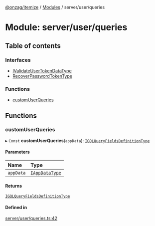 [@onzag/itemize](../README.md) / [Modules](../modules.md) / server/user/queries

# Module: server/user/queries

## Table of contents

### Interfaces

- [IValidateUserTokenDataType](../interfaces/server_user_queries.IValidateUserTokenDataType.md)
- [RecoverPasswordTokenType](../interfaces/server_user_queries.RecoverPasswordTokenType.md)

### Functions

- [customUserQueries](server_user_queries.md#customuserqueries)

## Functions

### customUserQueries

▸ `Const` **customUserQueries**(`appData`): [`IGQLQueryFieldsDefinitionType`](../interfaces/base_Root_gql.IGQLQueryFieldsDefinitionType.md)

#### Parameters

| Name | Type |
| :------ | :------ |
| `appData` | [`IAppDataType`](../interfaces/server.IAppDataType.md) |

#### Returns

[`IGQLQueryFieldsDefinitionType`](../interfaces/base_Root_gql.IGQLQueryFieldsDefinitionType.md)

#### Defined in

[server/user/queries.ts:42](https://github.com/onzag/itemize/blob/f2f29986/server/user/queries.ts#L42)
